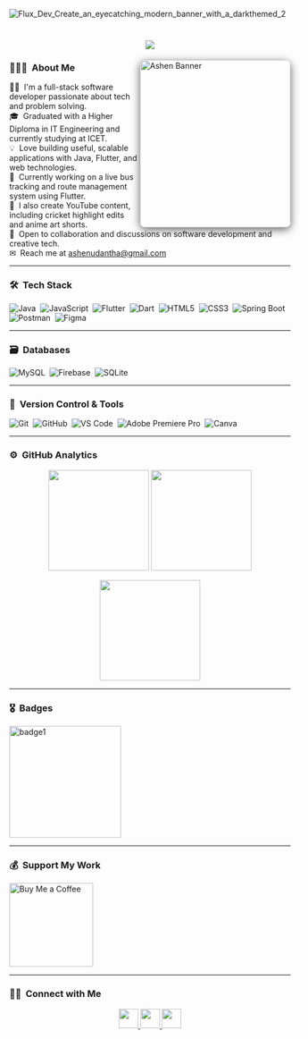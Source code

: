 ![Flux_Dev_Create_an_eyecatching_modern_banner_with_a_darkthemed_2](https://github.com/user-attachments/assets/27ee83c5-f142-4b54-8ee8-2071eccf3e9d)

<h1 align="center">
  <a href="https://github.com/DenverCoder1/readme-typing-svg"><img src="https://readme-typing-svg.herokuapp.com?font=Time+New+Roman&color=%87CEEB&size=25&center=true&vCenter=true&width=600&height=100&lines=I'm+Ashen+Udantha;Full-Stack+Developer;Code.+Build.+Innovate."></a>
</h1>

<img src="https://github.com/user-attachments/assets/36960e82-0154-4814-847c-97238eda98eb" 
     alt="Ashen Banner" 
     align="right" 
     width="270" 
     height="300" 
     style="box-shadow: 0 4px 15px rgba(0, 0, 0, 0.6); border-radius: 10px;">

### 👨🏻‍💻 &nbsp;About Me

👨‍💻 &nbsp;I'm a full-stack software developer passionate about tech and problem solving.\
🎓 &nbsp;Graduated with a Higher Diploma in IT Engineering and currently studying at ICET.\
💡 &nbsp;Love building useful, scalable applications with Java, Flutter, and web technologies.\
🌱 &nbsp;Currently working on a live bus tracking and route management system using Flutter.\
🎥 &nbsp;I also create YouTube content, including cricket highlight edits and anime art shorts.\
💬 &nbsp;Open to collaboration and discussions on software development and creative tech.\
✉ &nbsp;Reach me at ashenudantha@gmail.com

---

### 🛠 &nbsp;Tech Stack

![Java](https://img.shields.io/badge/java-%23ED8B00.svg?style=for-the-badge&logo=java&logoColor=white)&nbsp;
![JavaScript](https://img.shields.io/badge/javascript-%23323330.svg?style=for-the-badge&logo=javascript&logoColor=%23F7DF1E)&nbsp;
![Flutter](https://img.shields.io/badge/flutter-%2302569B.svg?style=for-the-badge&logo=flutter&logoColor=white)&nbsp;
![Dart](https://img.shields.io/badge/Dart-%230175C2.svg?style=for-the-badge&logo=dart&logoColor=white)&nbsp;
![HTML5](https://img.shields.io/badge/html5-%23E34F26.svg?style=for-the-badge&logo=html5&logoColor=white)&nbsp;
![CSS3](https://img.shields.io/badge/css3-%231572B6.svg?style=for-the-badge&logo=css3&logoColor=white)&nbsp;
![Spring Boot](https://img.shields.io/badge/springboot-%236DB33F.svg?style=for-the-badge&logo=springboot&logoColor=white)&nbsp;
![Postman](https://img.shields.io/badge/Postman-FF6C37?style=for-the-badge&logo=postman&logoColor=white)&nbsp;
![Figma](https://img.shields.io/badge/figma-%23F24E1E.svg?style=for-the-badge&logo=figma&logoColor=white)&nbsp;

---

### 🗃 &nbsp;Databases

![MySQL](https://img.shields.io/badge/mysql-%2300f.svg?style=for-the-badge&logo=mysql&logoColor=white)&nbsp;
![Firebase](https://img.shields.io/badge/firebase-%23039BE5.svg?style=for-the-badge&logo=firebase&logoColor=white)&nbsp;
![SQLite](https://img.shields.io/badge/SQLite-07405E?style=for-the-badge&logo=sqlite&logoColor=white)&nbsp;

---

### 🧰 &nbsp;Version Control & Tools

![Git](https://img.shields.io/badge/git-%23F05033.svg?style=for-the-badge&logo=git&logoColor=white)&nbsp;
![GitHub](https://img.shields.io/badge/github-%23121011.svg?style=for-the-badge&logo=github&logoColor=white)&nbsp;
![VS Code](https://img.shields.io/badge/Visual%20Studio%20Code-0078d7.svg?style=for-the-badge&logo=visual-studio-code&logoColor=white)&nbsp;
![Adobe Premiere Pro](https://img.shields.io/badge/Premiere_Pro-9999FF.svg?style=for-the-badge&logo=adobe-premiere-pro&logoColor=white)&nbsp;
![Canva](https://img.shields.io/badge/Canva-%2300C4CC.svg?style=for-the-badge&logo=Canva&logoColor=white)&nbsp;

---

### ⚙ &nbsp;GitHub Analytics

<p align="center">
  <img height="180em" src="https://github-readme-stats-eight-theta.vercel.app/api?username=ashenleen&show_icons=true&theme=algolia&include_all_commits=true&count_private=true"/>  
  <img height="180em" src="https://github-readme-streak-stats.herokuapp.com/?user=ashenleen&theme=dark&hide_border=true"/>
</p>

<p align="center">
  <img height="180em" src="https://github-readme-stats-eight-theta.vercel.app/api/top-langs/?username=ashenleen&layout=compact&langs_count=8&theme=algolia"/>
</p>

---

### 🎖 &nbsp;Badges

<img src="https://github.com/user-attachments/assets/ba483b06-e554-40ad-8125-74f1101fff7d" width="200" alt="badge1" />

---

### 💰 &nbsp;Support My Work

<a href="https://www.buymeacoffee.com/ashenudantha" target="_blank" rel="noopener noreferrer">
  <img src="https://img.shields.io/badge/Buy%20Me%20a%20Coffee-ffdd00?style=for-the-badge&logo=buy-me-a-coffee&logoColor=black" alt="Buy Me a Coffee" width="150"/>
</a>

---

### 🤝🏻 &nbsp;Connect with Me

<p align="center">
<a href="https://www.linkedin.com/in/ashenudantha">
  <img src="https://img.shields.io/badge/-Ashen%20Udantha-0077B5?style=flat&logo=Linkedin&logoColor=white" height="35"/>
</a>

<a href="mailto:ashenudantha@gmail.com">
  <img src="https://img.shields.io/badge/-ashenudantha@gmail.com-D14836?style=flat&logo=Gmail&logoColor=white" height="35"/>
</a>

<a href="https://www.youtube.com/@ashenleen">
  <img src="https://img.shields.io/badge/-@ashenleen-FF0000?style=flat&logo=YouTube&logoColor=white" height="35"/>
</a>
</p>
